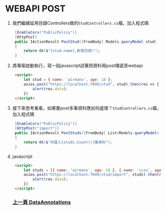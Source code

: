 # WEBAPI POST
1. 我們繼續延用目錄Controllers做的`StudControllers.cs`檔，加入程式碼  
   ```csharp
    [EnableCors("PublicPolicy")]
    [HttpPost]
    public IActionResult PostStud([FromBody] Models.queryModel stud)
    {
        return Ok($"{stud.name},新增完成!");
    }
   ```  
2. 將專案啟動執行，寫一段javascript試著把資料用post傳遞至webapi  
   ```html
    <script>
        let stud = { name: 'airmanx', age: 18 };
        axios.post("https://localhost:7049/stud", stud).then(res => {
            alert(res.data);
        })
    </script>
   ```  
3. 接下來思考看看，如果要post多筆資料應如何處理？`StudControllers.cs`檔，加入程式碼  
   ```csharp
    [EnableCors("PublicPolicy")]
    [HttpPost("import")]
    public IActionResult PostStuds([FromBody] List<Models.queryModel> studs)
    {
        return Ok($"共匯入{studs.Count()}筆資料");
    }
   ```  
4. javascript  
   ```html
    <script>
        let studs = [{ name: 'airmanx', age: 18 }, { name: 'ccsu', age: 55 }];
        axios.post("https://localhost:7049/stud/import", studs).then(res => {
            alert(res.data);
        })
    </script>
   ```  
   ### [上一頁 DataAnnotations](dataAnnotations.md)
